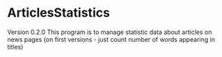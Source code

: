 # ArticlesStatistics
Version 0.2.0
This program is to manage statistic data about articles on news pages (on first versions - just count number of words appearing in titles)
